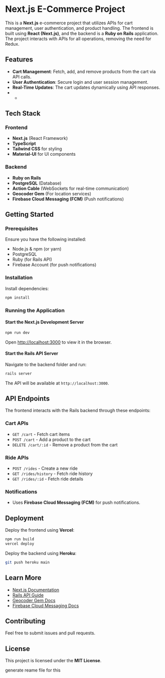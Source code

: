 # Next.js E-Commerce Project

This is a **Next.js** e-commerce project that utilizes APIs for cart management, user authentication, and product handling. The frontend is built using **React (Next.js)**, and the backend is a **Ruby on Rails** application. The project interacts with APIs for all operations, removing the need for Redux.

## Features

- **Cart Management**: Fetch, add, and remove products from the cart via API calls.
- **User Authentication**: Secure login and user session management.
- **Real-Time Updates**: The cart updates dynamically using API responses.
- *

## Tech Stack

### Frontend

- **Next.js** (React Framework)
- **TypeScript**
- **Tailwind CSS** for styling
- **Material-UI** for UI components

### Backend

- **Ruby on Rails**
- **PostgreSQL** (Database)
- **Action Cable** (WebSockets for real-time communication)
- **Geocoder Gem** (For location services)
- **Firebase Cloud Messaging (FCM)** (Push notifications)

## Getting Started

### Prerequisites

Ensure you have the following installed:

- Node.js & npm (or yarn)
- PostgreSQL
- Ruby (for Rails API)
- Firebase Account (for push notifications)

### Installation



Install dependencies:

```bash
npm install
```

### Running the Application

#### Start the Next.js Development Server

```bash
npm run dev
```

Open [http://localhost:3000](http://localhost:3000) to view it in the browser.

#### Start the Rails API Server

Navigate to the backend folder and run:

```bash
rails server
```

The API will be available at `http://localhost:3000`.

## API Endpoints

The frontend interacts with the Rails backend through these endpoints:

### Cart APIs

- `GET /cart` - Fetch cart items
- `POST /cart` - Add a product to the cart
- `DELETE /cart/:id` - Remove a product from the cart

### Ride APIs

- `POST /rides` - Create a new ride
- `GET /rides/history` - Fetch ride history
- `GET /rides/:id` - Fetch ride details

### Notifications

- Uses **Firebase Cloud Messaging (FCM)** for push notifications.

## Deployment

Deploy the frontend using **Vercel**:

```bash
npm run build
vercel deploy
```

Deploy the backend using **Heroku**:

```bash
git push heroku main
```

## Learn More

- [Next.js Documentation](https://nextjs.org/docs)
- [Rails API Guide](https://guides.rubyonrails.org/api_app.html)
- [Geocoder Gem Docs](https://github.com/alexreisner/geocoder)
- [Firebase Cloud Messaging Docs](https://firebase.google.com/docs/cloud-messaging)

## Contributing

Feel free to submit issues and pull requests.

## License

This project is licensed under the **MIT License**.

generate reame file for this

